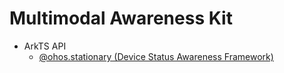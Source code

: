 # Multimodal Awareness Kit

- ArkTS API
  - [@ohos.stationary (Device Status Awareness Framework)](js-apis-stationary.md)
